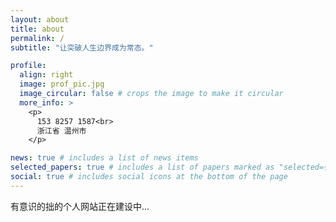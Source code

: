 ```yaml
---
layout: about
title: about
permalink: /
subtitle: "让突破人生边界成为常态。"

profile:
  align: right
  image: prof_pic.jpg
  image_circular: false # crops the image to make it circular
  more_info: >
    <p>
      153 8257 1587<br>
      浙江省 温州市
    </p>

news: true # includes a list of news items
selected_papers: true # includes a list of papers marked as "selected={true}"
social: true # includes social icons at the bottom of the page
---
```


有意识的拙的个人网站正在建设中...
